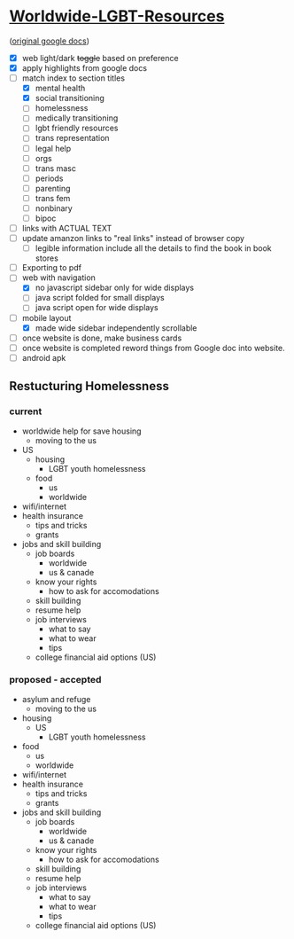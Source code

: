 
# [Worldwide-LGBT-Resources](https://pongopaws.github.io/Worldwide-LGBT-Resources/)

([original google docs](https://docs.google.com/document/d/1eLLK7EXLlJCDyJaAQXykwKjKp0m5XphUI_erLkgu8_0/edit))

- [x] web light/dark ~~toggle~~ based on preference
- [x] apply highlights from google docs
- [ ] match index to section titles
  - [x] mental health
  - [x] social transitioning
  - [ ] homelessness
  - [ ] medically transitioning
  - [ ] lgbt friendly resources
  - [ ] trans representation
  - [ ] legal help
  - [ ] orgs
  - [ ] trans masc
  - [ ] periods
  - [ ] parenting
  - [ ] trans fem
  - [ ] nonbinary
  - [ ] bipoc
- [ ] links with ACTUAL TEXT
- [ ] update amanzon links to "real links" instead of browser copy 
  - [ ] legible information include all the details to find the book in book stores
- [ ] Exporting to pdf
- [ ] web with navigation
  - [x] no javascript sidebar only for wide displays
  - [ ] java script folded for small displays
  - [ ] java script open for wide displays
- [ ] mobile layout
  - [x] made wide sidebar independently scrollable
- [ ] once website is done, make business cards
- [ ] once website is completed reword things from Google doc into website.
- [ ] android apk

## Restucturing Homelessness

### current

- worldwide help for save housing
  - moving to the us
- US
  - housing
    - LGBT youth homelessness
  - food
    - us
    - worldwide
- wifi/internet
- health insurance
  - tips and tricks
  - grants
- jobs and skill building
  - job boards
    - worldwide
    - us & canade
  - know your rights
    - how to ask for accomodations
  - skill building
  - resume help
  - job interviews
    - what to say
    - what to wear
    - tips
  - college financial aid options (US)

### proposed - accepted

- asylum and refuge
  - moving to the us
- housing
  - US
    - LGBT youth homelessness
- food
  - us
  - worldwide
- wifi/internet
- health insurance
  - tips and tricks
  - grants
- jobs and skill building
  - job boards
    - worldwide
    - us & canade
  - know your rights
    - how to ask for accomodations
  - skill building
  - resume help
  - job interviews
    - what to say
    - what to wear
    - tips
  - college financial aid options (US)

